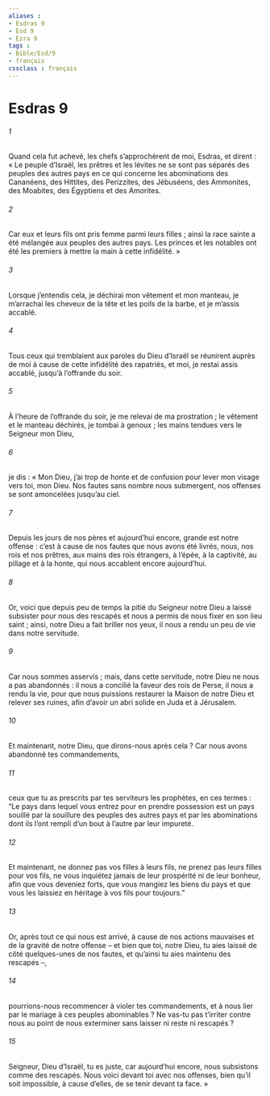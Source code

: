 ```yaml
---
aliases : 
- Esdras 9
- Esd 9
- Ezra 9
tags : 
- Bible/Esd/9
- français
cssclass : français
---
```


# Esdras 9

###### 1
Quand cela fut achevé, les chefs s’approchèrent de moi, Esdras, et dirent : « Le peuple d’Israël, les prêtres et les lévites ne se sont pas séparés des peuples des autres pays en ce qui concerne les abominations des Cananéens, des Hittites, des Perizzites, des Jébuséens, des Ammonites, des Moabites, des Égyptiens et des Amorites.
###### 2
Car eux et leurs fils ont pris femme parmi leurs filles ; ainsi la race sainte a été mélangée aux peuples des autres pays. Les princes et les notables ont été les premiers à mettre la main à cette infidélité. »
###### 3
Lorsque j’entendis cela, je déchirai mon vêtement et mon manteau, je m’arrachai les cheveux de la tête et les poils de la barbe, et je m’assis accablé.
###### 4
Tous ceux qui tremblaient aux paroles du Dieu d’Israël se réunirent auprès de moi à cause de cette infidélité des rapatriés, et moi, je restai assis accablé, jusqu’à l’offrande du soir.
###### 5
À l’heure de l’offrande du soir, je me relevai de ma prostration ; le vêtement et le manteau déchirés, je tombai à genoux ; les mains tendues vers le Seigneur mon Dieu,
###### 6
je dis : « Mon Dieu, j’ai trop de honte et de confusion pour lever mon visage vers toi, mon Dieu. Nos fautes sans nombre nous submergent, nos offenses se sont amoncelées jusqu’au ciel.
###### 7
Depuis les jours de nos pères et aujourd’hui encore, grande est notre offense : c’est à cause de nos fautes que nous avons été livrés, nous, nos rois et nos prêtres, aux mains des rois étrangers, à l’épée, à la captivité, au pillage et à la honte, qui nous accablent encore aujourd’hui.
###### 8
Or, voici que depuis peu de temps la pitié du Seigneur notre Dieu a laissé subsister pour nous des rescapés et nous a permis de nous fixer en son lieu saint ; ainsi, notre Dieu a fait briller nos yeux, il nous a rendu un peu de vie dans notre servitude.
###### 9
Car nous sommes asservis ; mais, dans cette servitude, notre Dieu ne nous a pas abandonnés : il nous a concilié la faveur des rois de Perse, il nous a rendu la vie, pour que nous puissions restaurer la Maison de notre Dieu et relever ses ruines, afin d’avoir un abri solide en Juda et à Jérusalem.
###### 10
Et maintenant, notre Dieu, que dirons-nous après cela ? Car nous avons abandonné tes commandements,
###### 11
ceux que tu as prescrits par tes serviteurs les prophètes, en ces termes : “Le pays dans lequel vous entrez pour en prendre possession est un pays souillé par la souillure des peuples des autres pays et par les abominations dont ils l’ont rempli d’un bout à l’autre par leur impureté.
###### 12
Et maintenant, ne donnez pas vos filles à leurs fils, ne prenez pas leurs filles pour vos fils, ne vous inquiétez jamais de leur prospérité ni de leur bonheur, afin que vous deveniez forts, que vous mangiez les biens du pays et que vous les laissiez en héritage à vos fils pour toujours.”
###### 13
Or, après tout ce qui nous est arrivé, à cause de nos actions mauvaises et de la gravité de notre offense – et bien que toi, notre Dieu, tu aies laissé de côté quelques-unes de nos fautes, et qu’ainsi tu aies maintenu des rescapés –,
###### 14
pourrions-nous recommencer à violer tes commandements, et à nous lier par le mariage à ces peuples abominables ? Ne vas-tu pas t’irriter contre nous au point de nous exterminer sans laisser ni reste ni rescapés ?
###### 15
Seigneur, Dieu d’Israël, tu es juste, car aujourd’hui encore, nous subsistons comme des rescapés. Nous voici devant toi avec nos offenses, bien qu’il soit impossible, à cause d’elles, de se tenir devant ta face. »
